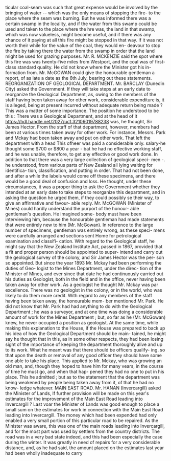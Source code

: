 ticular coal-seam was such that great expense would be involved by the bringing of water -- which was the only means of stopping the fire- to the place where the seam was burning. But he was informed there was a certain swamp in the locality, and if the water from this swamp could be used and taken to the place where the hre was, the land in that swamp, which was now valueless, might become useful, and if there was any chance of it paying at all this fire might be stopped in that way. If it was not worth their while for the value of the coal, they would en- deavour to stop the fire by taking there the water from the swamp in order that the land might be used for grazing purposes. Mr. R. MCKENZIE said the spot where this fire was was twenty-five miles from Westport, and the coal was of first-class standard quality. He did not know where the Minister got his in- formation from. Mr. McGOWAN could give the honourable gentleman a report, of as late a date as the 6th July, bearing out these statements. REORGANIZATION OF GEOLOGICAL DEPARTMENT. Mr. BARCLAY (Dunedin City) asked the Government. If they will take steps at an early date to reorganize the Geological Department, as, owing to the members of the staff having been taken away for other work, considerable expenditure is, it is alleged, being at present incurred without adequate return being made ? This was a matter of some importance. The position he understood to be this : There was a Geological Department, and at the head of it https://hdl.handle.net/2027/uc1.32106019788238 was, he thought, Sir James Hector. From the staff of that department, however, members had been at various times taken away for other work. For instance, Messrs. Park and Mckay had been taken away and put on other work. That left the department with a head This ofheer was paid a considerable only. salary-he thought some $700 or $800 a year - bat he had no effective working staff, and he was unable, therefore, to get any effective or good work done. In addition to that there was a very large collection of geological speci- men -. he understood, from various parts of New Zealand all lying waiting for identifica- tion, classification, and putting in order. That had not been done, and after a while the labels would come off these specimens, and there would be a good deal of confusion and loss. He thought, under these circumstances, it was a proper thing to ask the Government whether they intended at an early date to take steps to reorganize this department, and in asking the question he urged them, if they could possibly se their way, to give an affirmative and favour- able reply. Mr. McGOWAN (Minister of Mines) could hardly understand the purport of the honour- able gentleman's question. He imagined some- body must have been interviewing him, because the honourable gentleman had made statements that were entirely new to him (Mr. McGowan). In reference to the large number of specimens, gentleman was entirely wrong, as these speci- mens were carefully arranged and sections sent Home for petrological examination and classifi- cation. With regard to the Geological staff, he might say that the New Zealand Institute Act, passed in 1867, provided that a fit and proper person should be appointed to super- intend and carry out the geological survey of the colony, and Sir James Hector was the per- son so appointed. But since the year 1893 Mr. Mckay had been performing the duties of Geo- logist to the Mines Department, under the direc- tion of the Minister of Mines, and ever since that date he had continuously carried out his duties as Geologist, both in the field and in the office, never having been taken away for other work. As a geologist he thought Mr. Mckay was par excellence. There was no geologist in the colony, or in the world, who was likely to do them more credit. With regard to any members of the staff having been taken away, the honourable mem- ber mentioned Mr. Park. He did not know that Mr. Park had had anything to do with the Geological Department ; he was a surveyor, and at one time was doing a considerable amount of work for the Mines Department ; but, so far as he (Mr. McGowan) knew, he never occupied a position as geologist. At the same time, while making this explanation to the House, if the House was prepared to back up his idea of how the Geological Department should be main- tained, he might say he thought that in this, as in some other respects, they had been losing sight of the importance of keeping the department thoroughly alive and up to its work. What he meant was that there should be officers qualify- ing. so that upon the death or removal of any good officer they should have some one able to take his place. This applied to Mr. Mckay, who was growing an old man, and, though they hoped to have him for many vears, in the course of time he must go, and when that hap- pened they had no one to put in his place. This he admitted ; but as to the statement that the department was being weakened by people being taken away from it, of that he had no know- ledge whatever. MAIN EAST ROAD. Mr. HANAN (Invercargill) asked the Minister of Lands, If further provision will be made on this year's estimates for the improvement of the Main East Road leading into Invercargill ? Last voar the Minister of Lands was good enough to place a small sum on the estimates for work in connection with the Main East Road leading into Invercargill. The money which had been expended had only enabled a very small portion of this particular road to be repaired. As the Minister was aware, this was one of the main roads leading into Invercargill, and for the most part was used by settlers from the country districts. The road was in a very bad state indeed, and this had been especially the case during the winter. It was greatly in need of repairs for a very considerable distance, and, as he had said, the amount placed on the estimates last year had been wholly inadequate to carry 